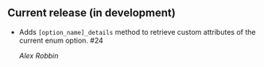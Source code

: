 Current release (in development)
--------------------------------

*   Adds `[option_name]_details` method to retrieve custom attributes of the
    current enum option. #24

    *Alex Robbin*
